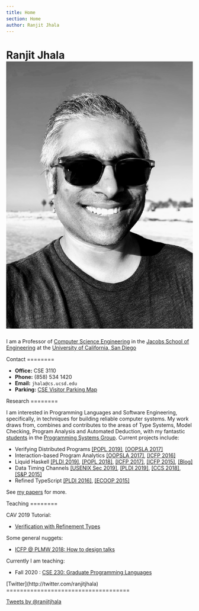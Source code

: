 ```yaml
---
title: Home
section: Home
author: Ranjit Jhala
---
```


# Ranjit Jhala ![Photo of Ranjit Jhala](/static/rj-mono.jpg)

I am a Professor of [Computer Science Engineering](http://www.cs.ucsd.edu)
in the [Jacobs School of Engineering](http://jacobsschool.ucsd.edu)
at the [University of California, San Diego](http://www.ucsd.edu)

<div class="section">
Contact
========

+ **Office:** CSE 3110
+ **Phone:** (858) 534 1420
+ **Email:** `jhala@cs.ucsd.edu`
+ **Parking:** [CSE Visitor Parking Map](/static/visitor-parking.png)
</div>


<div class="section">
Research
========

I am interested in Programming Languages and Software Engineering,
specifically, in techniques for building reliable computer systems.
My work draws from, combines and contributes to the areas of Type
Systems, Model Checking, Program Analysis and Automated Deduction,
with my fantastic [students](students.html) in the
[Programming Systems Group](http://cseweb.ucsd.edu/groups/progsys/).
Current projects include:

+ Verifying Distributed Programs [[POPL 2019]](/static/pretend_synchrony.pdf), [[OOPSLA 2017]](/static/canonical_sequentialization.pdf) 
+ Interaction-based Program Analytics [[OOPSLA 2017]](/static/learning_to_blame.pdf), [[ICFP 2016]](/static/dynamic_witnesses_for_static_type_errors.pdf)
+ Liquid Haskell [[PLDI 2019]](/static/lazy_symex.pdf), [[POPL 2018]](/static/refinement_reflection.pdf), [[ICFP 2017]](/static/local_refinement_typing.pdf), [[ICFP 2015]](/static/bounded_refinement_types.pdf), [[Blog]](http://goto.ucsd.edu/liquid)
+ Data Timing Channels [[USENIX Sec 2019]](/static/iodine.pdf), [[PLDI 2019]](/static/fact_dsl.pdf), [[CCS 2018]](/static/ctfp-ccs18.pdf), [[S&P 2015]](/static/subnormal.pdf)
+ Refined TypeScript [[PLDI 2016]](/static/refinement_types_for_typescript.pdf), [[ECOOP 2015]](/static/trust_but_verify.pdf)

See [my papers](/research.html) for more.


</div>


<div class="section">
Teaching
========

CAV 2019 Tutorial:

+ [Verification with Refinement Types](https://ranjitjhala.github.io/CAV19-tutorial/00-outline.html)

Some general nuggets:

+ [ICFP @ PLMW 2018: How to design talks](/static/PLMW-talk-opinionated.pdf)

Currently I am teaching:

+ Fall 2020 : [CSE 230: Graduate Programming Languages](https://ucsd-cse230.github.io/sp20/)

</div>


<div class="section">
[Twitter](http://twitter.com/ranjitjhala)
====================================

<a class="twitter-timeline"
  data-widget-id="602227116877357058"
  href="https://twitter.com/ranjitjhala"
  data-tweet-limit="1"
  data-chrome="nofooter noborders">
Tweets by @ranjitjhala
</a>

<!--
<a class="twitter-timeline" href="https://twitter.com/RanjitJhala" data-widget-id="602227116877357058">Tweets by @RanjitJhala</a> <script>!function(d,s,id){var js,fjs=d.getElementsByTagName(s)[0],p=/^http:/.test(d.location)?'http':'https';if(!d.getElementById(id)){js=d.createElement(s);js.id=id;js.src=p+"://platform.twitter.com/widgets.js";fjs.parentNode.insertBefore(js,fjs);}}(document,"script","twitter-wjs");</script>

 <a class="twitter-timeline" href="https://twitter.com/ranjitjhala" height="2em" data-widget-id="364574639483129859" data-chrome="nofooter noborders noheader noscrollbar transparent" data-tweet-limit="1" data-show-replies="false">Tweets by @ranjitjhala</a>

 -->

<script>!function(d,s,id){var js,fjs=d.getElementsByTagName(s)[0],p=/^http:/.test(d.location)?'http':'https';if(!d.getElementById(id)){js=d.createElement(s);js.id=id;js.src=p+"://platform.twitter.com/widgets.js";fjs.parentNode.insertBefore(js,fjs);}}(document,"script","twitter-wjs");</script>

</div>
